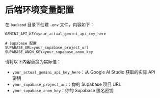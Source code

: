 # 后端环境变量配置

在 `backend` 目录下创建 `.env` 文件，内容如下：

```
GEMINI_API_KEY=your_actual_gemini_api_key_here

# Supabase 配置
SUPABASE_URL=your_supabase_project_url
SUPABASE_ANON_KEY=your_supabase_anon_key
```

请将以下内容替换为实际值：
- `your_actual_gemini_api_key_here`：从 Google AI Studio 获取的实际 API 密钥
- `your_supabase_project_url`：你的 Supabase 项目 URL
- `your_supabase_anon_key`：你的 Supabase 匿名密钥 